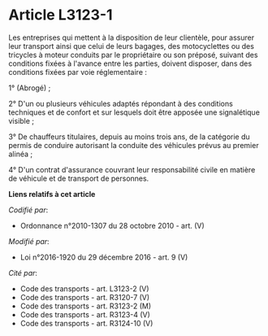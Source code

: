 # Article L3123-1

Les entreprises qui mettent à la disposition de leur clientèle, pour assurer leur transport ainsi que celui de leurs bagages,
des motocyclettes ou des tricycles à moteur conduits par le propriétaire ou son préposé, suivant des conditions fixées à
l'avance entre les parties, doivent disposer, dans des conditions fixées par voie réglementaire :

1° (Abrogé) ;

2° D'un ou plusieurs véhicules adaptés répondant à des conditions techniques et de confort et sur lesquels doit être apposée
une signalétique visible ;

3° De chauffeurs titulaires, depuis au moins trois ans, de la catégorie du permis de conduire autorisant la conduite des
véhicules prévus au premier alinéa ;

4° D'un contrat d'assurance couvrant leur responsabilité civile en matière de véhicule et de transport de personnes.

**Liens relatifs à cet article**

_Codifié par_:

  - Ordonnance n°2010-1307 du 28 octobre 2010 - art. (V)

_Modifié par_:

  - Loi n°2016-1920 du 29 décembre 2016 - art. 9 (V)

_Cité par_:

  - Code des transports - art. L3123-2 (V)
  - Code des transports - art. R3120-7 (V)
  - Code des transports - art. R3123-2 (M)
  - Code des transports - art. R3123-4 (V)
  - Code des transports - art. R3124-10 (V)
